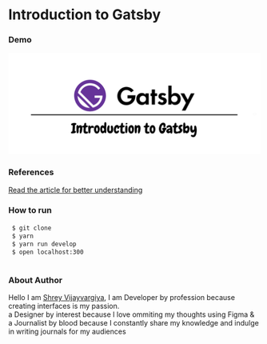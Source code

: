 <h1>Introduction to Gatsby</h1>

<h3>Demo</h3>
<img src="./src/images/demo.png" />

<h3>References</h3>
<a href="https://shreyvijayvargiya26.medium.com/introduction-to-gatsby-4641948b450b">Read the article for better understanding</a>
  
<h3>How to run</h3>
 
 ```
  $ git clone
  $ yarn
  $ yarn run develop
  $ open localhost:300
  
 ```

<h3>About Author</h3>
<p>Hello I am <a href="www.ihatereading.in/squad">Shrey Vijayvargiya</a>, I am Developer by profession because creating interfaces is my passion. 
  <br /> a Designer by interest because I love ommiting my thoughts using Figma & <br />a Journalist by blood because I constantly share my knowledge and indulge in writing journals for my audiences</p>

